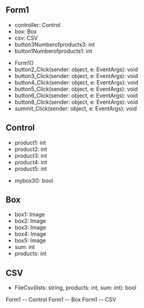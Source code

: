 ## Form1
- controller: Control
- box: Box
- csv: CSV
- button3Numberofproducts3: int
- button1Numberofproducts1: int

+ Form1()
+ button2_Click(sender: object, e: EventArgs): void
+ button3_Click(sender: object, e: EventArgs): void
+ button4_Click(sender: object, e: EventArgs): void
+ button5_Click(sender: object, e: EventArgs): void
+ button6_Click(sender: object, e: EventArgs): void
+ button8_Click(sender: object, e: EventArgs): void
+ summit_Click(sender: object, e: EventArgs): void

## Control
- product1: int
- product2: int
- product3: int
- product4: int
- product5: int

+ mybox3(): bool

## Box
- box1: Image
- box2: Image
- box3: Image
- box4: Image
- box5: Image
- sum: int
- products: int

## CSV
+ FileCsv(lists: string, products: int, sum: int): bool

Form1 -- Control
Form1 -- Box
Form1 -- CSV

